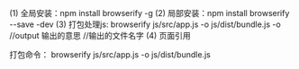 (1) 全局安装：npm install browserify -g 
(2) 局部安装：npm install browserify --save  -dev
(3) 打包处理js: browserify js/src/app.js -o js/dist/bundle.js
 -o //output 输出的意思 //输出的文件名字
(4) 页面引用 <script type="text/javascript" src="./js/src/bundle.js"></script>


打包命令：
 browserify js/src/app.js -o js/dist/bundle.js